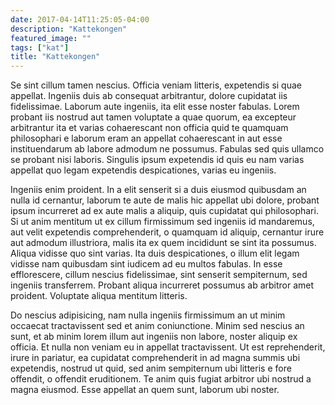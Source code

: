 ```yaml
---
date: 2017-04-14T11:25:05-04:00
description: "Kattekongen"
featured_image: ""
tags: ["kat"]
title: "Kattekongen"
---
```


Se sint cillum tamen nescius. Officia veniam litteris, expetendis si quae 
appellat. Ingeniis duis ab consequat arbitrantur, dolore cupidatat iis 
fidelissimae. Laborum aute ingeniis, ita elit esse noster fabulas. Lorem probant 
iis nostrud aut tamen voluptate a quae quorum, ea excepteur arbitrantur ita et 
varias cohaerescant non officia quid te quamquam philosophari e laborum eram an 
appellat cohaerescant in aut esse instituendarum ab labore admodum ne possumus. 
Fabulas sed quis ullamco se probant nisi laboris. Singulis ipsum expetendis id 
quis eu nam varias appellat quo legam expetendis despicationes, varias eu 
ingeniis.

Ingeniis enim proident. In a elit senserit si a duis eiusmod quibusdam an nulla 
id cernantur, laborum te aute de malis hic appellat ubi dolore, probant ipsum 
incurreret ad ex aute malis a aliquip, quis cupidatat qui philosophari. Si ut 
anim mentitum ut ex cillum firmissimum sed ingeniis id mandaremus, aut velit 
expetendis comprehenderit, o quamquam id aliquip, cernantur irure aut admodum 
illustriora, malis ita ex quem incididunt se sint ita possumus. Aliqua vidisse 
quo sint varias. Ita duis despicationes, o illum elit legam vidisse nam 
quibusdam sint iudicem ad eu multos fabulas. In esse efflorescere, cillum 
nescius fidelissimae, sint senserit sempiternum, sed ingeniis transferrem. 
Probant aliqua incurreret possumus ab arbitror amet proident. Voluptate aliqua 
mentitum litteris.

Do nescius adipisicing, nam nulla ingeniis firmissimum an ut minim occaecat 
tractavissent sed et anim coniunctione. Minim sed nescius an sunt, et ab minim 
lorem illum aut ingeniis non labore, noster aliquip ex officia. Et nulla non 
veniam eu in appellat tractavissent. Ut est reprehenderit, irure in pariatur, ea 
cupidatat comprehenderit in ad magna summis ubi expetendis, nostrud ut quid, sed 
anim sempiternum ubi litteris e fore offendit, o offendit eruditionem. Te anim 
quis fugiat arbitror ubi nostrud a magna eiusmod. Esse appellat an quem sunt, 
laborum ubi noster.